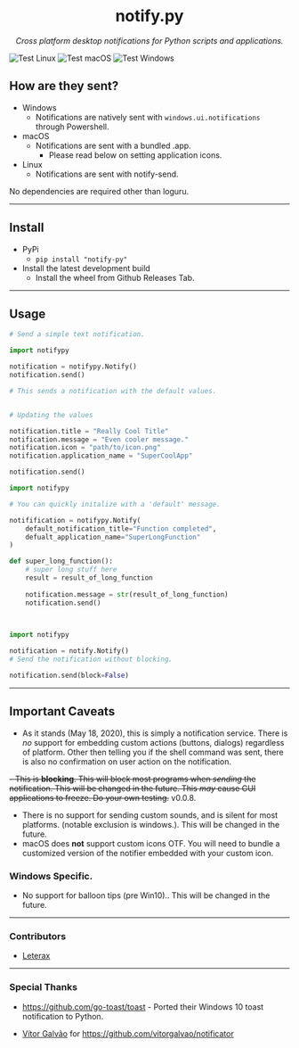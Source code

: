 <div align="center">
<br>
  <h1> notify.py </h1>
  <i> Cross platform desktop notifications for Python scripts and applications.</i>
</div>

![Test Linux](https://github.com/ms7m/notify-py/workflows/Test%20Linux/badge.svg)
 ![Test macOS](https://github.com/ms7m/notify-py/workflows/Test%20macOS/badge.svg)
 ![Test Windows](https://github.com/ms7m/notify-py/workflows/Test%20Windows/badge.svg)

## How are they sent?

- Windows
  - Notifications are natively sent with ``windows.ui.notifications`` through Powershell.
- macOS
  - Notifications are sent with a bundled .app. 
    - Please read below on setting application icons.
- Linux
  - Notifications are sent with notify-send.



No dependencies are required other than loguru.

***



## Install

- PyPi
  - ``pip install "notify-py"``
- Install the latest development build
  - Install the wheel from Github Releases Tab.





***

## Usage



```python
# Send a simple text notification.

import notifypy

notification = notifypy.Notify()
notification.send()

# This sends a notification with the default values.


# Updating the values

notification.title = "Really Cool Title"
notification.message = "Even cooler message."
notification.icon = "path/to/icon.png"
notification.application_name = "SuperCoolApp"

notification.send()


```

```python
import notifypy

# You can quickly initalize with a 'default' message.

notifification = notifypy.Notify(
	default_notification_title="Function completed",
    defualt_application_name="SuperLongFunction"
)

def super_long_function():
    # super long stuff here
    result = result_of_long_function
    
   	notification.message = str(result_of_long_function)
    notification.send()
    
```

```python

import notifypy

notification = notify.Notify()
# Send the notification without blocking.

notification.send(block=False)
```
***



## Important Caveats 

- As it stands (May 18, 2020), this is simply a notification service. There is *no* support for embedding custom actions (buttons, dialogs) regardless of platform. Other then telling you if the shell command was sent, there is also no confirmation on user action on the notification. 

~~- This is **blocking**. This will block most programs when *sending* the notification. This will be changed in the future. This *may* cause GUI applications to freeze. Do your own testing.~~ v0.0.8.

- There is no support for sending custom sounds, and is silent for most platforms. (notable exclusion is windows.). This will be changed in the future.
- macOS does **not** support custom icons OTF. You will need to bundle a customized version of the notifier embedded with your custom icon. 



### Windows Specific.

- No support for balloon tips (pre Win10).. This will be changed in the future.

***


### Contributors
- [Leterax](https://github.com/Leterax)
***
### Special Thanks

- https://github.com/go-toast/toast - Ported their Windows 10 toast notification to Python.

- [Vítor Galvão](https://github.com/vitorgalvao) for https://github.com/vitorgalvao/notificator
